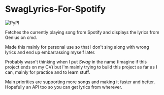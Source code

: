 # SwagLyrics-For-Spotify 
![PyPI](https://img.shields.io/pypi/v/swaglyrics.svg)

Fetches the currently playing song from Spotify and displays the lyrics from Genius on cmd.

Made this mainly for personal use so that I don't sing along with wrong lyrics and end up embarrassing myself later.


Probably wasn't thinking when I put _Swag_ in the name (Imagine if this project ends on my CV) but 
I'm mainly trying to build this project as far as I can, mainly for practice and to learn stuff.

Main priorities are supporting more songs and making it faster and better. 
Hopefully an API too so you can get lyrics from wherever.
